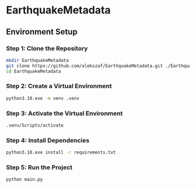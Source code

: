 # EarthquakeMetadata

## Environment Setup
### Step 1: Clone the Repository
```bash
mkdir EarthquakeMetadata
git clone https://github.com/alekszaf/EarthquakeMetadata.git ./EarthquakeMetadata
cd EarthquakeMetadata
```

### Step 2: Create a Virtual Environment
```bash
python3.10.exe -m venv .venv
```

### Step 3: Activate the Virtual Environment
```bash
.venv/Scripts/activate
```

### Step 4: Install Dependencies
```bash
python3.10.exe install -r requirements.txt
```

### Step 5: Run the Project
```bash
python main.py
```